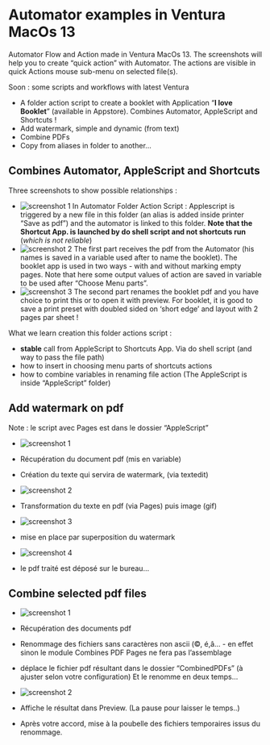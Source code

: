 # Automator examples in Ventura MacOs 13
 Automator Flow and Action made in Ventura MacOs 13. The screenshots will help you to create “quick action” with Automator. The actions are visible in quick Actions mouse sub-menu on selected file(s).

Soon : some scripts and workflows with latest Ventura
- A folder action script to create a booklet with Application “**I love Booklet**” (available in Appstore). Combines Automator, AppleScript and Shortcuts !
- Add watermark, simple and dynamic (from text)
- Combine PDFs
- Copy from aliases in folder to another…

## Combines Automator, AppleScript and Shortcuts
Three screenshots to show possible relationships :
- ![screenshot 1](screenshots/AutomatorFolderAction.png)
In Automator Folder Action Script : Applescript is triggered by a new file in this folder (an alias is added inside printer “Save as pdf”) and the automator is linked to this folder. **Note that the Shortcut App. is launched by do shell script and not shortcuts run** (*which is not reliable*)
- ![screenshot 2](Screenshot/Booklettofile-1.png)
The first part receives the pdf from the Automator (his names is saved in a variable used after to name the booklet). The booklet app is used in two ways - with and without marking empty pages. Note that here some output values of action are saved in variable to be used after “Choose Menu parts”.
- ![screenshot 3](Screenshot/Booklettofile-2.png)
The second part renames the booklet pdf and you have choice to print this or to open it with preview. For booklet, it is good to save a print preset with doubled sided on ‘short edge’ and layout with 2 pages par sheet !

What we learn creation this folder actions script :
- **stable** call from AppleScript to Shortcuts App. Via do shell script (and way to pass the file path)
- how to insert in choosing menu parts of shortcuts actions
- how to combine variables in renaming file action
(The AppleScript is inside “AppleScript” folder)

## Add watermark on pdf
Note : le script avec Pages est dans le dossier “AppleScript”

- ![screenshot 1](screenshots/MarkToDay-1.png)
- Récupération du document pdf (mis en variable)
- Création du texte qui servira de watermark, (via textedit)

- ![screenshot 2](screenshots/MarkToDay-2.png)
- Transformation du texte en pdf (via Pages) puis image (gif)
- ![screenshot 3](screenshots/MarkToDay-3.png)
- mise en place par superposition du watermark
- ![screenshot 4](screenshots/MarkToDay-4.png)
- le pdf traité est déposé sur le bureau…

## Combine selected pdf files

- ![screenshot 1](screenshots/CombinePDF-1.png)
- Récupération des documents pdf
- Renommage des fichiers sans caractères non ascii (©, é,â… - en effet sinon le module Combines PDF Pages ne fera pas l’assemblage
- déplace le fichier pdf résultant dans le dossier “CombinedPDFs” (à ajuster selon votre configuration)
Et le renomme en deux temps…


- ![screenshot 2](screenshots/CombinePDF-2.png)
- Affiche le résultat dans Preview. (La pause pour laisser le temps..)
- Après votre accord, mise à la poubelle des fichiers temporaires issus du renommage.

